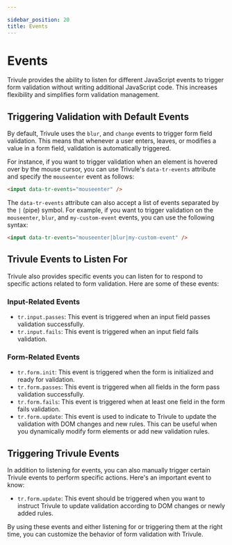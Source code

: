 ```yaml
---

sidebar_position: 20
title: Events
---
```

 
# Events

Trivule provides the ability to listen for different JavaScript events to trigger form validation without writing additional JavaScript code. This increases flexibility and simplifies form validation management.

## Triggering Validation with Default Events

By default, Trivule uses the `blur`, and `change` events to trigger form field validation. This means that whenever a user enters, leaves, or modifies a value in a form field, validation is automatically triggered.

For instance, if you want to trigger validation when an element is hovered over by the mouse cursor, you can use Trivule's `data-tr-events` attribute and specify the `mouseenter` event as follows:

```html
<input data-tr-events="mouseenter" />
```

The `data-tr-events` attribute can also accept a list of events separated by the `|` (pipe) symbol. For example, if you want to trigger validation on the `mouseenter`, `blur`, and `my-custom-event` events, you can use the following syntax:

```html
<input data-tr-events="mouseenter|blur|my-custom-event" />
```

## Trivule Events to Listen For

Trivule also provides specific events you can listen for to respond to specific actions related to form validation. Here are some of these events:

### Input-Related Events

- `tr.input.passes`: This event is triggered when an input field passes validation successfully.
- `tr.input.fails`: This event is triggered when an input field fails validation.

### Form-Related Events

- `tr.form.init`: This event is triggered when the form is initialized and ready for validation.
- `tr.form.passes`: This event is triggered when all fields in the form pass validation successfully.
- `tr.form.fails`: This event is triggered when at least one field in the form fails validation.
- `tr.form.update`: This event is used to indicate to Trivule to update the validation with DOM changes and new rules. This can be useful when you dynamically modify form elements or add new validation rules.

## Triggering Trivule Events

In addition to listening for events, you can also manually trigger certain Trivule events to perform specific actions. Here's an important event to know:

- `tr.form.update`: This event should be triggered when you want to instruct Trivule to update validation according to DOM changes or newly added rules.

By using these events and either listening for or triggering them at the right time, you can customize the behavior of form validation with Trivule.